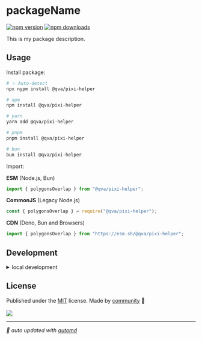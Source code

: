 # packageName

<!-- automd:badges color=yellow -->

[![npm version](https://img.shields.io/npm/v/@qva/pixi-helper?color=yellow)](https://npmjs.com/package/@qva/pixi-helper)
[![npm downloads](https://img.shields.io/npm/dm/@qva/pixi-helper?color=yellow)](https://npmjs.com/package/@qva/pixi-helper)

<!-- /automd -->

This is my package description.

## Usage

Install package:

<!-- automd:pm-install -->

```sh
# ✨ Auto-detect
npx nypm install @qva/pixi-helper

# npm
npm install @qva/pixi-helper

# yarn
yarn add @qva/pixi-helper

# pnpm
pnpm install @qva/pixi-helper

# bun
bun install @qva/pixi-helper
```

<!-- /automd -->

Import:

<!-- automd:jsimport cjs cdn name="@qva/pixi-helper" imports="polygonsOverlap" -->

**ESM** (Node.js, Bun)

```js
import { polygonsOverlap } from "@qva/pixi-helper";
```

**CommonJS** (Legacy Node.js)

```js
const { polygonsOverlap } = require("@qva/pixi-helper");
```

**CDN** (Deno, Bun and Browsers)

```js
import { polygonsOverlap } from "https://esm.sh/@qva/pixi-helper";
```

<!-- /automd -->

## Development

<details>

<summary>local development</summary>

- Clone this repository
- Install latest LTS version of [Node.js](https://nodejs.org/en/)
- Enable [Corepack](https://github.com/nodejs/corepack) using `corepack enable`
- Install dependencies using `pnpm install`
- Run interactive tests using `pnpm dev`

</details>

## License

<!-- automd:contributors license=MIT -->

Published under the [MIT](https://github.com/qvajs/pixi-lottie/blob/main/LICENSE) license.
Made by [community](https://github.com/qvajs/pixi-lottie/graphs/contributors) 💛
<br><br>
<a href="https://github.com/qvajs/pixi-lottie/graphs/contributors">
<img src="https://contrib.rocks/image?repo=qvajs/pixi-lottie" />
</a>

<!-- /automd -->

<!-- automd:with-automd -->

---

_🤖 auto updated with [automd](https://automd.unjs.io)_

<!-- /automd -->
